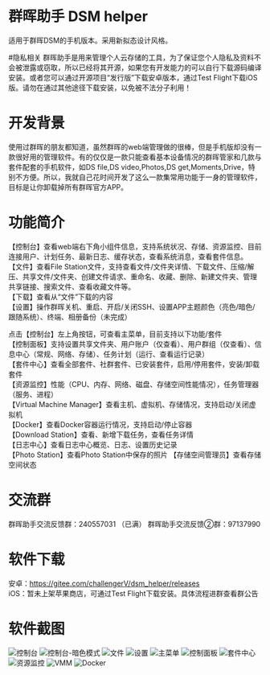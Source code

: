 # 群晖助手 DSM helper

适用于群晖DSM的手机版本。采用新拟态设计风格。

#隐私相关
群晖助手是用来管理个人云存储的工具，为了保证您个人隐私及资料不会被泄露或窃取，所以已经将其开源，如果您有开发能力的可以自行下载源码编译安装。或者您可以通过开源项目“发行版”下载安卓版本，通过Test Flight下载iOS版。请勿在通过其他途径下载安装，以免被不法分子利用！

# 开发背景
使用过群晖的朋友都知道，虽然群晖的web端管理做的很棒，但是手机版却没有一款很好用的管理软件。有的仅仅是一款只能查看基本设备情况的群晖管家和几款与套件配套的手机软件，如DS file,DS video,Photos,DS get,Moments,Drive，特别不方便。所以，我就自己花时间开发了这么一款集常用功能于一身的管理软件，目标是让你卸载掉所有群晖官方APP。

# 功能简介

【控制台】查看web端右下角小组件信息，支持系统状况、存储、资源监控、目前连接用户、计划任务、最新日志、缓存状态，查看系统消息，查看套件信息。  
【文件】查看File Station文件，支持查看文件/文件夹详情、下载文件、压缩/解压、共享文件/文件夹、创建文件请求、重命名、收藏、删除、新建文件夹、管理共享链接、搜索文件、查看收藏文件等。  
【下载】查看从“文件”下载的内容  
【设置】操作群晖关机、重启、开启/关闭SSH、设置APP主题颜色（亮色/暗色/跟随系统）、终端、相册备份（未完成）  

点击【控制台】左上角按钮，可查看主菜单，目前支持以下功能/套件  
【控制面板】支持设置共享文件夹、用户账户（仅查看）、用户群组（仅查看）、信息中心（常规、网络、存储）、任务计划（运行、查看运行记录）  
【套件中心】查看全部套件、社群套件、已安装套件，启用/停用套件，安装/卸载套件   
【资源监控】性能（CPU、内存、网络、磁盘、存储空间性能情况），任务管理器（服务、进程）  
【Virtual Machine Manager】查看主机、虚拟机、存储情况，支持启动/关闭虚拟机  
【Docker】查看Docker容器运行情况，支持启动/停止容器  
【Download Station】查看、新增下载任务，查看任务详情  
【日志中心】查看日志中心概览、日志、设置历史记录  
【Photo Station】查看Photo Station中保存的照片
【存储空间管理员】查看存储空间状态


# 交流群
群晖助手交流反馈群：240557031 （已满）
群晖助手交流反馈②群：97137990

# 软件下载
安卓：https://gitee.com/challengerV/dsm_helper/releases  
iOS：暂未上架苹果商店，可通过Test Flight下载安装。具体流程进群查看群公告

# 软件截图
![控制台](https://images.gitee.com/uploads/images/2021/0118/220116_c3311502_925081.jpeg "1.jpg")
![控制台-暗色模式](https://images.gitee.com/uploads/images/2021/0118/220130_18536999_925081.jpeg "2.jpg")
![文件](https://images.gitee.com/uploads/images/2021/0118/220141_9e612cf8_925081.jpeg "3.jpg")
![设置](https://images.gitee.com/uploads/images/2021/0118/220150_ab2f4902_925081.jpeg "4.jpg")
![主菜单](https://images.gitee.com/uploads/images/2021/0118/220201_51c822c9_925081.jpeg "5.jpg")
![控制面板](https://images.gitee.com/uploads/images/2021/0118/220210_f44ff4ed_925081.jpeg "6.jpg")
![套件中心](https://images.gitee.com/uploads/images/2021/0118/220226_b7a14d36_925081.jpeg "7.jpg")
![资源监控](https://images.gitee.com/uploads/images/2021/0118/220235_45068b4c_925081.jpeg "8.jpg")
![VMM](https://images.gitee.com/uploads/images/2021/0118/220310_13e16e61_925081.jpeg "9.jpg")
![Docker](https://images.gitee.com/uploads/images/2021/0118/220319_5cc56c88_925081.jpeg "10.jpg")
